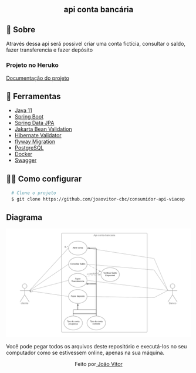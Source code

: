 <h2 align="center">
  <p>api conta bancária</p>
</h2>

<h2>🧾 Sobre</h2>
<p>Através dessa api será possivel criar uma conta fictícia, consultar o saldo, fazer transferencia e fazer depósito</p>

<h3>Projeto no Heruko</h3>
<a href="https://api-conta-bancaria.herokuapp.com/swagger-ui.html">Documentação do projeto</a>

<h2>🔧 Ferramentas</h2>
<ul>
    <li>
    <a href="https://www.oracle.com/br/java/technologies/javase-jdk11-downloads.html">Java 11</a>
    </li>
    <li>
    <a href="https://spring.io/projects/spring-boot">Spring Boot</a>
    </li>
    <li>
    <a href="https://spring.io/projects/spring-data-jpa">Spring Data JPA</a>
    </li>
    <li>
    <a href="https://beanvalidation.org/">Jakarta Bean Validation</a>
    </li>
    <li>
    <a href="https://hibernate.org/validator/documentation/getting-started/">Hibernate Validator</a>
    </li>
    <li>
    <a href="https://flywaydb.org/">flyway Migration</a>
    </li>
    <li>
    <a href="https://www.postgresql.org/">PostgreSQL</a>
    </li>
    <li>
    <a href="https://www.docker.com/">Docker</a>
    </li> 
    <li>
    <a href="https://swagger.io/">Swagger</a>
    </li>       
</ul>

<h2>👨‍💻 Como configurar</h2>

```bash
  # Clone o projeto
  $ git clone https://github.com/joaovitor-cbc/consumidor-api-viacep
```

## Diagrama
![Diagrama de caso de uso](diagrama.png)

<p>Você pode pegar todos os arquivos deste repositório e executá-los no seu computador como se estivessem online, apenas na sua máquina.</a>


<p align="center">Feito por<a href="https://www.linkedin.com/in/joão-vitor-araujo"> João Vitor</a></p>
